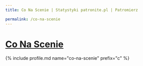 ```yaml
---
title: Co Na Scenie | Statystyki patronite.pl | Patromierz

permalink: /co-na-scenie
---
```


# [Co Na Scenie](https://patronite.pl/co-na-scenie)

{% include profile.md name="co-na-scenie" prefix="c" %}
